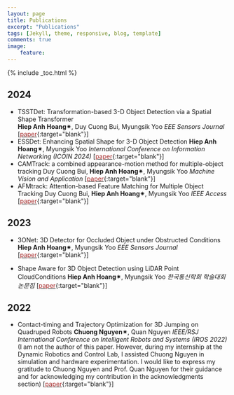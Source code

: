 ```yaml
---
layout: page
title: Publications
excerpt: "Publications"
tags: [Jekyll, theme, responsive, blog, template]
comments: true
image: 
    feature: 
---
```


{% include _toc.html %}
## 2024
* TSSTDet: Transformation-based 3-D Object Detection via a Spatial Shape Transformer  
<b>Hiep Anh Hoang&#10036;</b>, Duy Cuong Bui, Myungsik Yoo
<em>EEE Sensors Journal</em>  \[[<font color="brown">paper</font>](https://ieeexplore.ieee.org/abstract/document/10399338){:target="blank"}\]
* ESSDet: Enhancing Spatial Shape for 3-D Object Detection
<b>Hiep Anh Hoang&#10036;</b>, Myungsik Yoo
<em>International Conference on Information Networking (ICOIN 2024)</em>  \[[<font color="brown">paper</font>](https://icoin.org/media?key=site/icoin20){:target="blank"}\]
* CAMTrack: a combined appearance-motion method for multiple-object tracking
Duy Cuong Bui, <b>Hiep Anh Hoang&#10036;</b>, Myungsik Yoo
<em>Machine Vision and Application</em>  \[[<font color="brown">paper</font>](https://icoin.org/media?key=site/icoin20){:target="blank"}\]
* AFMtrack: Attention-based Feature Matching for Multiple Object Tracking
Duy Cuong Bui, <b>Hiep Anh Hoang&#10036;</b>, Myungsik Yoo
<em>IEEE Access</em>  \[[<font color="brown">paper</font>](https://icoin.org/media?key=site/icoin20){:target="blank"}\]

## 2023
* 3ONet: 3D Detector for Occluded Object under Obstructed Conditions
<b>Hiep Anh Hoang&#10036;</b>, Myungsik Yoo
<em>EEE Sensors Journal</em>  \[[<font color="brown">paper</font>](https://ieeexplore.ieee.org/abstract/document/10399338){:target="blank"}\]

* Shape Aware for 3D Object Detection using LiDAR Point CloudConditions 
<b>Hiep Anh Hoang&#10036;</b>, Myungsik Yoo
<em>한국통신학회 학술대회논문집</em>  \[[<font color="brown">paper</font>](https://www.dbpia.co.kr/Journal/articleDetail?nodeId=NODE11487913){:target="blank"}\]

## 2022
* Contact-timing and Trajectory Optimization for 3D Jumping on Quadruped Robots
<b>Chuong Nguyen&#10036;</b>, Quan Nguyen
<em>IEEE/RSJ International Conference on Intelligent Robots and Systems (IROS 2022)</em> (I am not the author of this paper. However, during my internship at the Dynamic Robotics and Control Lab, I assisted Chuong Nguyen in simulation and hardware experimentation. I would like to express my gratitude to Chuong Nguyen and Prof. Quan Nguyen for their guidance and for acknowledging my contribution in the acknowledgments section)  \[[<font color="brown">paper</font>](https://ieeexplore.ieee.org/abstract/document/9981284){:target="blank"}\]



